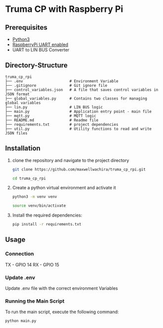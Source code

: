 # Truma CP with Raspberry Pi

## Prerequisites
- [Python3](https://www.python.org/)
- [RaspberryPi UART enabled](https://www.electronicwings.com/raspberry-pi/raspberry-pi-uart-communication-using-python-and-c#header2)
- UART to LIN BUS Converter


## Directory-Structure
    truma_cp_rpi  
	├── .env                     # Environment Variable 
    ├── .gitignore               # Git ignore file
    ├── control_variables.json   # A file that saves control variables in JSON format 
    ├── global_variables.py      # Contains two classes for managing global variables
    ├── lin.py                   # LIN BUS logic
    ├── main.py                  # Application entry point - main file
	├── mqtt.py                  # MQTT logic
    ├── README.md                # Readme file
    ├── requirements.txt		 # project dependencies
    ├── util.py		             # Utility functions to read and write JSON files

## Installation

1. clone the repository and navigate to the project directory

    ```bash
    git clone https://github.com/maxwellwachira/truma_cp_rpi.git
    ```
    ```bash
    cd truma_cp_rpi
    ```
2. Create a python virtual environment and activate it
    ```bash
    python3 -m venv venv
    ```
    ```bash
    source venv/bin/activate
    ```

3. Install the required dependencies:

    ```bash
    pip install -r requirements.txt
    ```

## Usage

### Connection
TX - GPIO 14
RX - GPIO 15

### Update .env

Update .env file with the correct environment Variables

### Running the Main Script

To run the main script, execute the following command:

```bash
python main.py
```


